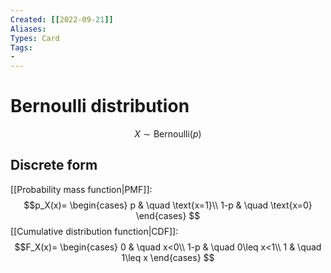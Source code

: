 ```yaml
---
Created: [[2022-09-21]]
Aliases: 
Types: Card
Tags: 
- 
---
```

# Bernoulli distribution
$$X\sim\text{Bernoulli}(p)$$
## Discrete form
[[Probability mass function|PMF]]: 
$$p_X(x)=
\begin{cases}
p & \quad \text{x=1}\\
1-p & \quad \text{x=0}
\end{cases}
$$
[[Cumulative distribution function|CDF]]: 
$$F_X(x)=
\begin{cases}
0 & \quad x<0\\
1-p & \quad 0\leq x<1\\
1 & \quad 1\leq x
\end{cases}
$$
